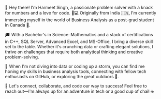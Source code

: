 👋 Hey there! I'm Harmeet Singh, a passionate problem solver with a knack for numbers and a love for code. 🧮💻 Originally from India 🇮🇳, I'm currently immersing myself in the world of Business Analysis as a post-grad student in Canada 🍁.

🎓 With a Bachelor's in Science: Mathematics and a stack of certifications in C++, SQL Server, Advanced Excel, and MS-Office, I bring a diverse skill set to the table. Whether it's crunching data or crafting elegant solutions, I thrive on challenges that require both analytical thinking and creative problem-solving.

💼 When I'm not diving into data or coding up a storm, you can find me honing my skills in business analysis tools, connecting with fellow tech enthusiasts on GitHub, or exploring the great outdoors 🌲.

🌟 Let's connect, collaborate, and code our way to success! Feel free to reach out—I'm always up for an adventure in tech or a good cup of chai! ☕️
